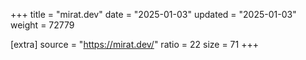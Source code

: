 +++
title = "mirat.dev"
date = "2025-01-03"
updated = "2025-01-03"
weight = 72779

[extra]
source = "https://mirat.dev/"
ratio = 22
size = 71
+++
